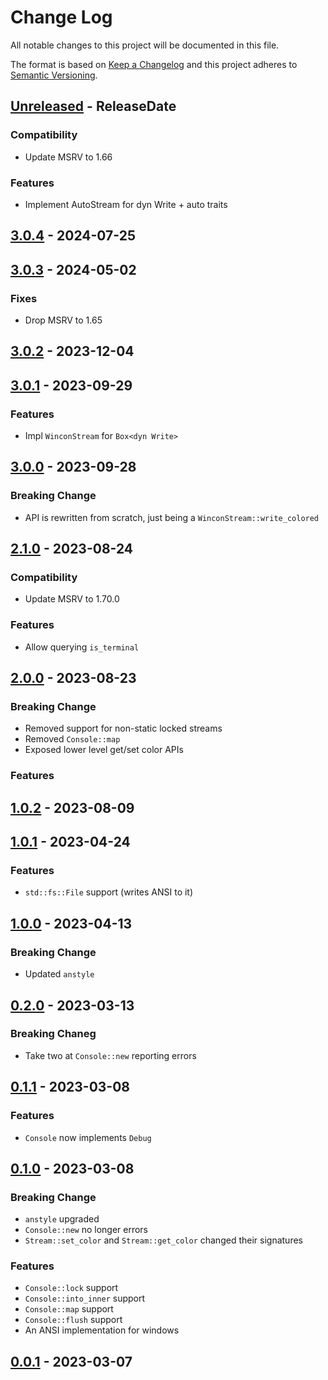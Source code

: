 # Change Log
All notable changes to this project will be documented in this file.

The format is based on [Keep a Changelog](http://keepachangelog.com/)
and this project adheres to [Semantic Versioning](http://semver.org/).

<!-- next-header -->
## [Unreleased] - ReleaseDate

### Compatibility

- Update MSRV to 1.66

### Features

- Implement AutoStream for dyn Write + auto traits

## [3.0.4] - 2024-07-25

## [3.0.3] - 2024-05-02

### Fixes

- Drop MSRV to 1.65

## [3.0.2] - 2023-12-04

## [3.0.1] - 2023-09-29

### Features

- Impl `WinconStream` for `Box<dyn Write>`

## [3.0.0] - 2023-09-28

### Breaking Change

- API is rewritten from scratch, just being a `WinconStream::write_colored`

## [2.1.0] - 2023-08-24

### Compatibility

- Update MSRV to 1.70.0

### Features

- Allow querying `is_terminal`

## [2.0.0] - 2023-08-23

### Breaking Change

- Removed support for non-static locked streams
- Removed `Console::map`
- Exposed lower level get/set color APIs

### Features

## [1.0.2] - 2023-08-09

## [1.0.1] - 2023-04-24

### Features

- `std::fs::File` support (writes ANSI to it)

## [1.0.0] - 2023-04-13

### Breaking Change

- Updated `anstyle`

## [0.2.0] - 2023-03-13

### Breaking Chaneg

- Take two at `Console::new` reporting errors

## [0.1.1] - 2023-03-08

### Features

- `Console` now implements `Debug`

## [0.1.0] - 2023-03-08

### Breaking Change

- `anstyle` upgraded
- `Console::new` no longer errors
- `Stream::set_color` and `Stream::get_color` changed their signatures

### Features

- `Console::lock` support
- `Console::into_inner` support
- `Console::map` support
- `Console::flush` support
- An ANSI implementation for windows


## [0.0.1] - 2023-03-07

<!-- next-url -->
[Unreleased]: https://github.com/rust-cli/anstyle/compare/anstyle-wincon-v3.0.4...HEAD
[3.0.4]: https://github.com/rust-cli/anstyle/compare/anstyle-wincon-v3.0.3...anstyle-wincon-v3.0.4
[3.0.3]: https://github.com/rust-cli/anstyle/compare/anstyle-wincon-v3.0.2...anstyle-wincon-v3.0.3
[3.0.2]: https://github.com/rust-cli/anstyle/compare/anstyle-wincon-v3.0.1...anstyle-wincon-v3.0.2
[3.0.1]: https://github.com/rust-cli/anstyle/compare/anstyle-wincon-v3.0.0...anstyle-wincon-v3.0.1
[3.0.0]: https://github.com/rust-cli/anstyle/compare/anstyle-wincon-v2.1.0...anstyle-wincon-v3.0.0
[2.1.0]: https://github.com/rust-cli/anstyle/compare/anstyle-wincon-v2.0.0...anstyle-wincon-v2.1.0
[2.0.0]: https://github.com/rust-cli/anstyle/compare/anstyle-wincon-v1.0.2...anstyle-wincon-v2.0.0
[1.0.2]: https://github.com/rust-cli/anstyle/compare/anstyle-wincon-v1.0.1...anstyle-wincon-v1.0.2
[1.0.1]: https://github.com/rust-cli/anstyle/compare/anstyle-wincon-v1.0.0...anstyle-wincon-v1.0.1
[1.0.0]: https://github.com/rust-cli/anstyle/compare/anstyle-wincon-v0.2.0...anstyle-wincon-v1.0.0
[0.2.0]: https://github.com/rust-cli/anstyle/compare/anstyle-wincon-v0.1.1...anstyle-wincon-v0.2.0
[0.1.1]: https://github.com/rust-cli/anstyle/compare/anstyle-wincon-v0.1.0...anstyle-wincon-v0.1.1
[0.1.0]: https://github.com/rust-cli/anstyle/compare/anstyle-wincon-v0.0.1...anstyle-wincon-v0.1.0
[0.0.1]: https://github.com/rust-cli/anstyle/compare/58e49814ccbdbd9cd30862e268a391cd61ce0f89...anstyle-wincon-v0.0.1
